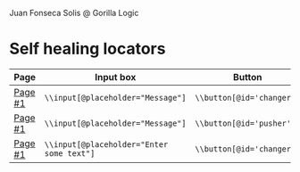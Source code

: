 Juan Fonseca Solis @ Gorilla Logic

# Self healing locators
| Page | Input box | Button |
| --- | --- | --- |
| [Page #1](selfHealingTests/form-button-label.html) | `\\input[@placeholder="Message"]` | `\\button[@id='changer']` |
| [Page #1](selfHealingTests/form-button-label2.html) | `\\input[@placeholder="Message"]` | `\\button[@id='pusher']` |
| [Page #1](selfHealingTests/form-button-label3.html) | `\\input[@placeholder="Enter some text"]` | `\\button[@id='changer']` | 